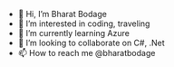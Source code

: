 - 👋 Hi, I’m Bharat Bodage
- 👀 I’m interested in coding, traveling
- 🌱 I’m currently learning Azure
- 💞️ I’m looking to collaborate on C#, .Net
- 📫 How to reach me @bharatbodage
